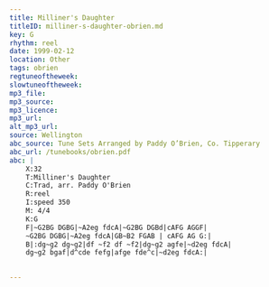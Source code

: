 ```yaml
---
title: Milliner's Daughter
titleID: milliner-s-daughter-obrien.md
key: G
rhythm: reel
date: 1999-02-12
location: Other
tags: obrien
regtuneoftheweek:
slowtuneoftheweek:
mp3_file:
mp3_source:
mp3_licence:
mp3_url:
alt_mp3_url:
source: Wellington
abc_source: Tune Sets Arranged by Paddy O’Brien, Co. Tipperary
abc_url: /tunebooks/obrien.pdf
abc: |
    X:32
    T:Milliner's Daughter
    C:Trad, arr. Paddy O'Brien
    R:reel
    I:speed 350
    M: 4/4
    K:G
    F|~G2BG DGBG|~A2eg fdcA|~G2BG DGBd|cAFG AGGF|
    ~G2BG DGBG|~A2eg fdcA|GB~B2 FGAB | cAFG AG G:|
    B|:dg~g2 dg~g2|df ~f2 df ~f2|dg~g2 agfe|~d2eg fdcA|
    dg~g2 bgaf|d^cde fefg|afge fde^c|~d2eg fdcA:|
    

---
```

